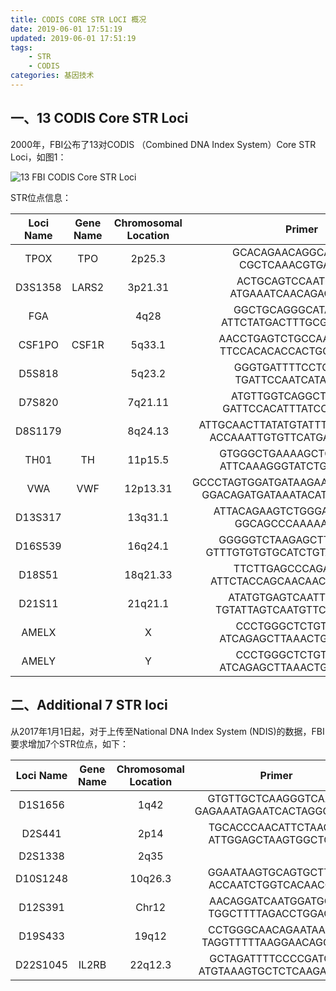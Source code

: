 ```yaml
---
title: CODIS CORE STR LOCI 概况
date: 2019-06-01 17:51:19
updated: 2019-06-01 17:51:19
tags: 
    - STR
    - CODIS
categories: 基因技术
---
```


## 一、13 CODIS Core STR Loci ##

2000年，FBI公布了13对CODIS （Combined DNA Index System）Core STR Loci，如图1：

![13 FBI CODIS Core STR Loci](https://upload-images.jianshu.io/upload_images/4189810-5b1acc17d123827e.png?imageMogr2/auto-orient/strip%7CimageView2/2/w/1240)

STR位点信息：

|Loci Name |Gene Name | Chromosomal Location| Primer|Primer #| Size Range|Repeat Structure|Mutation Rate|
|:---: | :---: | :---: | :---: | :---: | :---: | :---: | :---: |
|TPOX |TPO |2p25.3 |GCACAGAACAGGCACTTAGG CGCTCAAACGTGAGGTTG |#5|254-302 |[AATG]n | 0.01%|
|D3S1358 |LARS2 |3p21.31 |ACTGCAGTCCAATCTGGGT  ATGAAATCAACAGAGGCTTGC |#3|99-147 |TCTA[TCTG]n[TCTA]n | 0.12%|
|FGA | | 4q28|GGCTGCAGGGCATAACATTA  ATTCTATGACTTTGCGCTTCAGGA |#3 |308-464 | [TTTC]3TTTTTTCT[CTTT]nCTCC[TTCC]2 | 0.28%|
|CSF1PO | CSF1R|5q33.1 |AACCTGAGTCTGCCAAGGACTAGC  TTCCACACACCACTGGCCATCTTC |#1 |287-331| [AGAT]n| 0.16%|
|D5S818 | |5q23.2 |GGGTGATTTTCCTCTTTGGT  TGATTCCAATCATAGCCACA |#2 |129-177|[AGAT]n |0.11%| 
|D7S820 | |7q21.11 |ATGTTGGTCAGGCTGACTATG  GATTCCACATTTATCCTCATTGAC | #1|211-251 |[GATA]n |0.10%|
|D8S1179 | |8q24.13 |ATTGCAACTTATATGTATTTTTGTATTTCATG  ACCAAATTGTGTTCATGAGTATAGTTTC |#3 |203-255 |[TCTA]n[TCTG]n[TCTA]n |0.14%|
|TH01 |TH | 11p15.5|GTGGGCTGAAAAGCTCCCGATTAT  ATTCAAAGGGTATCTGGGCTCTGG | #1|171-215 | [AATG]nATG[AATG]n|0.01%|
|VWA | VWF| 12p13.31| GCCCTAGTGGATGATAAGAATAATCAGTATGTG  GGACAGATGATAAATACATAGGATGGATGG|#2 | 123-183|[TCTA][TCTG]n[TCTA]n[TCCA][TCTA] |0.17%|
|D13S317 | |13q31.1 |ATTACAGAAGTCTGGGATGTGGAGGA  GGCAGCCCAAAAAGACAGA |#1 |157-205 |[TATC]n[AATC]n| 0.14%|
|D16S539 | | 16q24.1| GGGGGTCTAAGAGCTTGTAAAAAG GTTTGTGTGTGCATCTGTAAGCATGTATC| #1|260-308 |[GATA]n| 0.11%|
|D18S51 | |18q21.33 |TTCTTGAGCCCAGAAGGTTA  ATTCTACCAGCAACAACACAAATAAAC | #3|286-373 |[AGAA]n(AAAGAGAGAG) |0.22%|
|D21S11 | |21q21.1 |ATATGTGAGTCAATTCCCCAAG  TGTATTAGTCAATGTTCTCCAGAGAC |#4 | 155-273|[TCTA]n[TCTG]n[TCTA]n[TA][TCTA]n[TCA][TCTA]n[TCCATA][TCTA]n |0.19%|
|AMELX | | X| CCCTGGGCTCTGTAAAGAA  ATCAGAGCTTAAACTGGGAAGCTG| #1| 106|  | - |
|AMELY | | Y| CCCTGGGCTCTGTAAAGAA  ATCAGAGCTTAAACTGGGAAGCTG| #1|112 | | - |

## 二、Additional 7 STR loci ##

从2017年1月1日起，对于上传至National DNA Index System (NDIS)的数据，FBI要求增加7个STR位点，如下：

|Loci Name |Gene Name | Chromosomal Location| Primer|Primer #| Size Range|Repeat Structure|Mutation Rate|
|:---: | :---: | :---: | :---: | :---: | :---: | :---: | :---: |
| D1S1656 |  | 1q42 | GTGTTGCTCAAGGGTCAACT  GAGAAATAGAATCACTAGGGAACC | #1 | 121-169 |  [TAGA]n[TGA]n[TAGA]n[TAGG]n[TG]n | |
| D2S441 | | 2p14 | TGCACCCAACATTCTAACAA  ATTGGAGCTAAGTGGCTGTG | #1 | 78-114 | [TCTA]n | |
| D2S1338 | | 2q35  |  |  |  | [TGCC]n[TTCC]n |0.12%|
| D10S1248 |  | 10q26.3 | GGAATAAGTGCAGTGCTTGG  ACCAATCTGGTCACAACCAT | #1 | 227-271 | [GGAA]n | |
| D12S391 |  | Chr12 | AACAGGATCAATGGATGCAT  TGGCTTTTAGACCTGGACTG | #1 | 209-253 | [AGAT]8-17[AGAC]6-10[AGAT]0-1 | |
| D19S433 |  | 19q12 | CCTGGGCAACAGAATAAGAT  TAGGTTTTTAAGGAACAGGTGG | #1 |  | [AAGG][AAAG][AAGG][TAGG][AAGG]12 |0.11%|
| D22S1045 | IL2RB | 22q12.3 | GCTAGATTTTCCCCGATGAT  ATGTAAAGTGCTCTCAAGAGTGC | #1 | 129-165 | [ATT]n[ACT][ATT]n | |


